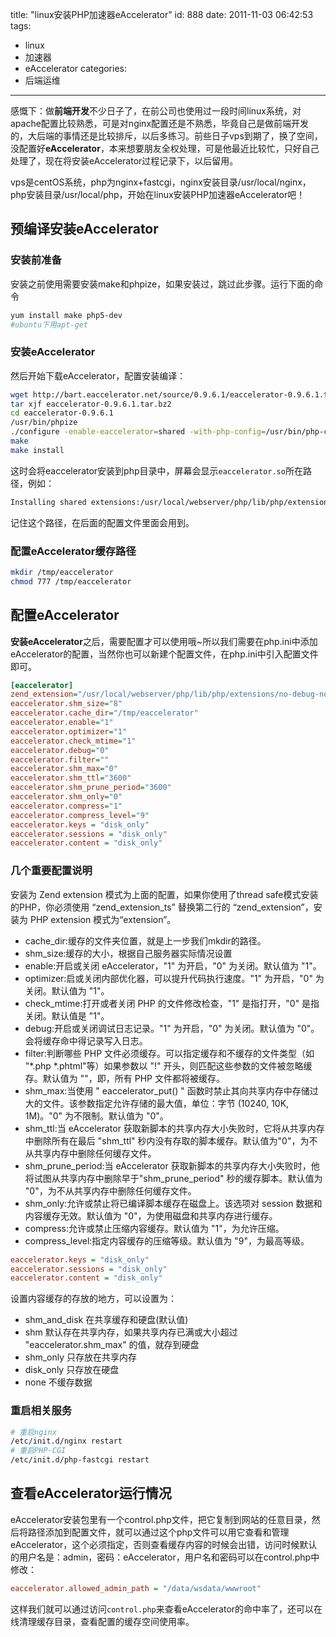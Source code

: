 title: "linux安装PHP加速器eAccelerator"
id: 888
date: 2011-11-03 06:42:53
tags:
- linux
- 加速器
- eAccelerator
categories:
- 后端运维
---

感慨下：做**前端开发**不少日子了，在前公司也使用过一段时间linux系统，对apache配置比较熟悉，可是对nginx配置还是不熟悉，毕竟自己是做前端开发的，大后端的事情还是比较排斥，以后多练习。前些日子vps到期了，换了空间，没配置好**eAccelerator**，本来想要朋友全权处理，可是他最近比较忙，只好自己处理了，现在将安装eAccelerator过程记录下，以后留用。

vps是centOS系统，php为nginx+fastcgi，nginx安装目录/usr/local/nginx，php安装目录/usr/local/php，开始在linux安装PHP加速器eAccelerator吧！

## 预编译安装eAccelerator

### 安装前准备

安装之前使用需要安装make和phpize，如果安装过，跳过此步骤。运行下面的命令

```bash
yum install make php5-dev
#ubuntu下用apt-get
```

### 安装eAccelerator

然后开始下载eAccelerator，配置安装编译：

```bash
wget http://bart.eaccelerator.net/source/0.9.6.1/eaccelerator-0.9.6.1.tar.bz2
tar xjf eaccelerator-0.9.6.1.tar.bz2
cd eaccelerator-0.9.6.1
/usr/bin/phpize
./configure -enable-eaccelerator=shared -with-php-config=/usr/bin/php-config
make
make install
```

这时会将eaccelerator安装到php目录中，屏幕会显示`eaccelerator.so`所在路径，例如：
<!--more-->
```bash
Installing shared extensions:/usr/local/webserver/php/lib/php/extensions/no-debug-non-zts-20060613/
```

记住这个路径，在后面的配置文件里面会用到。

### 配置eAccelerator缓存路径

```bash
mkdir /tmp/eaccelerator
chmod 777 /tmp/eaccelerator
```

## 配置eAccelerator

**安装eAccelerator**之后，需要配置才可以使用哦~所以我们需要在php.ini中添加eAccelerator的配置，当然你也可以新建个配置文件，在php.ini中引入配置文件即可。

```ini
[eaccelerator]
zend_extension="/usr/local/webserver/php/lib/php/extensions/no-debug-non-zts-20060613/eaccelerator.so"
eaccelerator.shm_size="8"
eaccelerator.cache_dir="/tmp/eaccelerator"
eaccelerator.enable="1"
eaccelerator.optimizer="1"
eaccelerator.check_mtime="1"
eaccelerator.debug="0"
eaccelerator.filter=""
eaccelerator.shm_max="0"
eaccelerator.shm_ttl="3600"
eaccelerator.shm_prune_period="3600"
eaccelerator.shm_only="0"
eaccelerator.compress="1"
eaccelerator.compress_level="9"
eaccelerator.keys = "disk_only"
eaccelerator.sessions = "disk_only"
eaccelerator.content = "disk_only"
```

### 几个重要配置说明

安装为 Zend extension 模式为上面的配置，如果你使用了thread safe模式安装的PHP，你必须使用 “zend_extension_ts” 替换第二行的 “zend_extension”，安装为 PHP extension 模式为“extension”。

* cache_dir:缓存的文件夹位置，就是上一步我们mkdir的路径。
* shm_size:缓存的大小，根据自己服务器实际情况设置
* enable:开启或关闭 eAccelerator，"1" 为开启，"0" 为关闭。默认值为 "1"。
* optimizer:启或关闭内部优化器，可以提升代码执行速度。"1" 为开启，"0" 为关闭。默认值为 "1"。
* check_mtime:打开或者关闭 PHP 的文件修改检查，"1" 是指打开，"0" 是指关闭。默认值是 "1"。
* debug:开启或关闭调试日志记录。"1" 为开启，"0" 为关闭。默认值为 "0"。会将缓存命中得记录写入日志。
* filter:判断哪些 PHP 文件必须缓存。可以指定缓存和不缓存的文件类型（如 "*.php *.phtml"等）如果参数以 "!" 开头，则匹配这些参数的文件被忽略缓存。默认值为 ""，即，所有 PHP 文件都将被缓存。
* shm_max:当使用 " eaccelerator_put() " 函数时禁止其向共享内存中存储过大的文件。该参数指定允许存储的最大值，单位：字节 (10240, 10K, 1M)。"0" 为不限制。默认值为 "0"。
* shm_ttl:当 eAccelerator 获取新脚本的共享内存大小失败时，它将从共享内存中删除所有在最后 "shm_ttl" 秒内没有存取的脚本缓存。默认值为"0"，为不从共享内存中删除任何缓存文件。
* shm_prune_period:当 eAccelerator 获取新脚本的共享内存大小失败时，他将试图从共享内存中删除早于"shm_prune_period" 秒的缓存脚本。默认值为 "0"，为不从共享内存中删除任何缓存文件。
* shm_only:允许或禁止将已编译脚本缓存在磁盘上。该选项对 session 数据和内容缓存无效。默认值为 "0"，为使用磁盘和共享内存进行缓存。
* compress:允许或禁止压缩内容缓存。默认值为 "1"，为允许压缩。
* compress_level:指定内容缓存的压缩等级。默认值为 "9"，为最高等级。

```ini
eaccelerator.keys = "disk_only"
eaccelerator.sessions = "disk_only"
eaccelerator.content = "disk_only"
```

设置内容缓存的存放的地方，可以设置为：
* shm_and_disk  在共享缓存和硬盘(默认值)
* shm      默认存在共享内存，如果共享内存已满或大小超过 "eaccelerator.shm_max" 的值，就存到硬盘
* shm_only    只存放在共享内存
* disk_only    只存放在硬盘
* none      不缓存数据

### 重启相关服务

```bash
# 重启nginx
/etc/init.d/nginx restart
# 重启PHP-CGI
/etc/init.d/php-fastcgi restart
```

## 查看eAccelerator运行情况

eAccelerator安装包里有一个control.php文件，把它复制到网站的任意目录，然后将路径添加到配置文件，就可以通过这个php文件可以用它查看和管理eAccelerator，这个必须指定，否则查看缓存内容的时候会出错，访问时候默认的用户名是：admin，密码：eAccelerator，用户名和密码可以在control.php中修改：

```ini
eaccelerator.allowed_admin_path = "/data/wsdata/wwwroot"
```

这样我们就可以通过访问`control.php`来查看eAccelerator的命中率了，还可以在线清理缓存目录，查看配置的缓存空间使用率。
